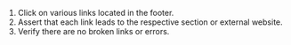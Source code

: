 1. Click on various links located in the footer.
2. Assert that each link leads to the respective section or external website.
3. Verify there are no broken links or errors.